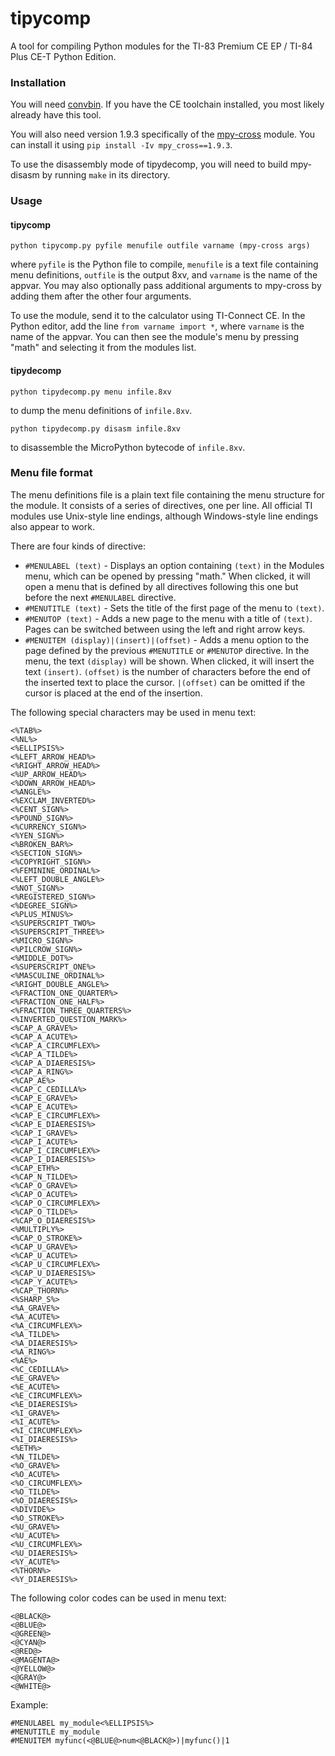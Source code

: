 # tipycomp

A tool for compiling Python modules for the TI-83 Premium CE EP / TI-84 Plus CE-T Python Edition.

### Installation

You will need [convbin](https://github.com/mateoconlechuga/convbin). If you have the CE toolchain installed, you most likely already have this tool.

You will also need version 1.9.3 specifically of the [mpy-cross](https://pypi.org/project/mpy-cross/) module. You can install it using `pip install -Iv mpy_cross==1.9.3`.

To use the disassembly mode of tipydecomp, you will need to build mpy-disasm by running `make` in its directory. 

### Usage

#### tipycomp

```
python tipycomp.py pyfile menufile outfile varname (mpy-cross args)
```
where `pyfile` is the Python file to compile, `menufile` is a text file containing menu definitions, `outfile` is the output 8xv, and `varname` is the name of the appvar.
You may also optionally pass additional arguments to mpy-cross by adding them after the other four arguments.

To use the module, send it to the calculator using TI-Connect CE. In the Python editor, add the line `from varname import *`, where `varname` is the name of the appvar. You can then see the module's menu by pressing "math" and selecting it from the modules list.

#### tipydecomp
```
python tipydecomp.py menu infile.8xv
```
to dump the menu definitions of `infile.8xv`.

```
python tipydecomp.py disasm infile.8xv
```
to disassemble the MicroPython bytecode of `infile.8xv`.

### Menu file format
The menu definitions file is a plain text file containing the menu structure for the module. It consists of a series of directives, one per line. All official TI modules use Unix-style line endings, although Windows-style line endings also appear to work.

There are four kinds of directive:
- `#MENULABEL (text)` - Displays an option containing `(text)` in the Modules menu, which can be opened by pressing "math." When clicked, it will open a menu that is defined by all directives following this one but before the next `#MENULABEL` directive.
- `#MENUTITLE (text)` - Sets the title of the first page of the menu to `(text)`.
- `#MENUTOP (text)` - Adds a new page to the menu with a title of `(text)`. Pages can be switched between using the left and right arrow keys.
- `#MENUITEM (display)|(insert)|(offset)` - Adds a menu option to the page defined by the previous `#MENUTITLE` or `#MENUTOP` directive. In the menu, the text `(display)` will be shown. When clicked, it will insert the text `(insert)`. `(offset)` is the number of characters before the end of the inserted text to place the cursor. `|(offset)` can be omitted if the cursor is placed at the end of the insertion.

The following special characters may be used in menu text:
```
<%TAB%>
<%NL%>
<%ELLIPSIS%>
<%LEFT_ARROW_HEAD%>
<%RIGHT_ARROW_HEAD%>
<%UP_ARROW_HEAD%>
<%DOWN_ARROW_HEAD%>
<%ANGLE%>
<%EXCLAM_INVERTED%>
<%CENT_SIGN%>
<%POUND_SIGN%>
<%CURRENCY_SIGN%>
<%YEN_SIGN%>
<%BROKEN_BAR%>
<%SECTION_SIGN%>
<%COPYRIGHT_SIGN%>
<%FEMININE_ORDINAL%>
<%LEFT_DOUBLE_ANGLE%>
<%NOT_SIGN%>
<%REGISTERED_SIGN%>
<%DEGREE_SIGN%>
<%PLUS_MINUS%>
<%SUPERSCRIPT_TWO%>
<%SUPERSCRIPT_THREE%>
<%MICRO_SIGN%>
<%PILCROW_SIGN%>
<%MIDDLE_DOT%>
<%SUPERSCRIPT_ONE%>
<%MASCULINE_ORDINAL%>
<%RIGHT_DOUBLE_ANGLE%>
<%FRACTION_ONE_QUARTER%>
<%FRACTION_ONE_HALF%>
<%FRACTION_THREE_QUARTERS%>
<%INVERTED_QUESTION_MARK%>
<%CAP_A_GRAVE%>
<%CAP_A_ACUTE%>
<%CAP_A_CIRCUMFLEX%>
<%CAP_A_TILDE%>
<%CAP_A_DIAERESIS%>
<%CAP_A_RING%>
<%CAP_AE%>
<%CAP_C_CEDILLA%>
<%CAP_E_GRAVE%>
<%CAP_E_ACUTE%>
<%CAP_E_CIRCUMFLEX%>
<%CAP_E_DIAERESIS%>
<%CAP_I_GRAVE%>
<%CAP_I_ACUTE%>
<%CAP_I_CIRCUMFLEX%>
<%CAP_I_DIAERESIS%>
<%CAP_ETH%>
<%CAP_N_TILDE%>
<%CAP_O_GRAVE%>
<%CAP_O_ACUTE%>
<%CAP_O_CIRCUMFLEX%>
<%CAP_O_TILDE%>
<%CAP_O_DIAERESIS%>
<%MULTIPLY%>
<%CAP_O_STROKE%>
<%CAP_U_GRAVE%>
<%CAP_U_ACUTE%>
<%CAP_U_CIRCUMFLEX%>
<%CAP_U_DIAERESIS%>
<%CAP_Y_ACUTE%>
<%CAP_THORN%>
<%SHARP_S%>
<%A_GRAVE%>
<%A_ACUTE%>
<%A_CIRCUMFLEX%>
<%A_TILDE%>
<%A_DIAERESIS%>
<%A_RING%>
<%AE%>
<%C_CEDILLA%>
<%E_GRAVE%>
<%E_ACUTE%>
<%E_CIRCUMFLEX%>
<%E_DIAERESIS%>
<%I_GRAVE%>
<%I_ACUTE%>
<%I_CIRCUMFLEX%>
<%I_DIAERESIS%>
<%ETH%>
<%N_TILDE%>
<%O_GRAVE%>
<%O_ACUTE%>
<%O_CIRCUMFLEX%>
<%O_TILDE%>
<%O_DIAERESIS%>
<%DIVIDE%>
<%O_STROKE%>
<%U_GRAVE%>
<%U_ACUTE%>
<%U_CIRCUMFLEX%>
<%U_DIAERESIS%>
<%Y_ACUTE%>
<%THORN%>
<%Y_DIAERESIS%>
```

The following color codes can be used in menu text:
```
<@BLACK@>
<@BLUE@>
<@GREEN@>
<@CYAN@>
<@RED@>
<@MAGENTA@>
<@YELLOW@>
<@GRAY@>
<@WHITE@>
```

Example:
```
#MENULABEL my_module<%ELLIPSIS%>
#MENUTITLE my_module
#MENUITEM myfunc(<@BLUE@>num<@BLACK@>)|myfunc()|1
```
